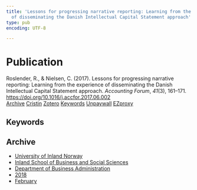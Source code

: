 ```yaml
---
title: 'Lessons for progressing narrative reporting: Learning from the experience
  of disseminating the Danish Intellectual Capital Statement approach'
type: pub
encoding: UTF-8

---
```

<h1>Publication</h1>
<article id="csl-bib-container-TQDEWSIM" class="csl-bib-container">
  <div class="csl-bib-body"> <div class="csl-entry">Roslender, R., &#38; Nielsen, C. (2017). Lessons for progressing narrative reporting: Learning from the experience of disseminating the Danish Intellectual Capital Statement approach. <i>Accounting Forum</i>, <i>41</i>(3), 161–171. <a href="https://doi.org/10.1016/j.accfor.2017.06.002">https://doi.org/10.1016/j.accfor.2017.06.002</a></div> </div>
  <div class="csl-bib-buttons">
    <a href="#taxonomy-article-TQDEWSIM" alt="archive" class="csl-bib-button">Archive</a>
    <a href="https://app.cristin.no/results/show.jsf?id=1568620" alt="Cristin" class="csl-bib-button">Cristin</a>
    <a href="http://zotero.org/groups/5881554/items/TQDEWSIM" alt="Zotero" class="csl-bib-button">Zotero</a>
    <a href="#keywords-article-TQDEWSIM" alt="keywords" class="csl-bib-button">Keywords</a>
    <a href="https://vbn.aau.dk/files/295613757/NewerHorses.pdf" alt="Unpaywall" class="csl-bib-button">Unpaywall</a>
    <a href="https://vbn.aau.dk/files/295613757/NewerHorses.pdf" alt="EZproxy" class="csl-bib-button">EZproxy</a>
  </div>
  <div id="csl-bib-meta-container-TQDEWSIM"></div>
</article>
<div id="csl-bib-meta-TQDEWSIM" class="csl-bib-meta">
  <article id="keywords-article-TQDEWSIM" class="keywords-article">
    <h1>Keywords</h1>
    
  </article>
  <article id="taxonomy-article-TQDEWSIM" class="taxonomy-article">
    <h1>Archive</h1>
    <ul>
      <li><a href="{{< params subfolder >}}en/archive/?key=3DCRN523">University of Inland Norway</a></li>
      <li><a href="{{< params subfolder >}}en/archive/?key=DU8Q9LN9">Inland School of Business and Social Sciences</a></li>
      <li><a href="{{< params subfolder >}}en/archive/?key=3IQA89I8">Department of Business Administration</a></li>
      <li><a href="{{< params subfolder >}}en/archive/?key=J22GWYYH">2018</a></li>
      <li><a href="{{< params subfolder >}}en/archive/?key=A6UJXMM9">February</a></li>
    </ul>
  </article>
</div>
